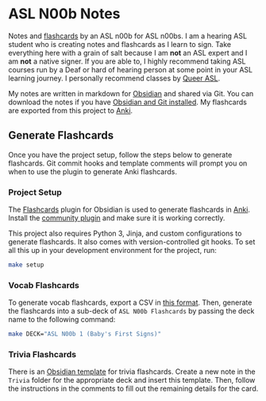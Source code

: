 # ASL N00b Notes
Notes and [flashcards]()<!--TODO: Add link to shared Anki decks--> by an ASL n00b for ASL n00bs. I am a hearing ASL student who is creating notes and flashcards as I learn to sign. Take everything here with a grain of salt because I am **not** an ASL expert and I am **not** a native signer. If you are able to, I highly recommend taking ASL courses run by a Deaf or hard of hearing person at some point in your ASL learning journey. I personally recommend classes by [Queer ASL](https://www.queerasl.com/).

My notes are written in markdown for [Obsidian](https://obsidian.md/) and shared via Git. You can download the notes if you have [Obsidian and Git installed](https://desktopofsamuel.com/how-to-sync-obsidian-vault-for-free-using-git). My flashcards are exported from this project to [Anki](https://apps.ankiweb.net/).

## Generate Flashcards
Once you have the project setup, follow the steps below to generate flashcards. Git commit hooks and template comments will prompt you on when to use the plugin to generate Anki flashcards.

### Project Setup
The [Flashcards](https://github.com/reuseman/flashcards-obsidian) plugin for Obsidian is used to generate flashcards in [Anki](./ANKI.md). Install the [community plugin](https://help.obsidian.md/Advanced+topics/Community+plugins) and make sure it is working correctly.

This project also requires Python 3, Jinja, and custom configurations to generate flashcards. It also comes with version-controlled git hooks. To set all this up in your development environment for the project, run:
```bash
make setup
```

### Vocab Flashcards
To generate vocab flashcards, export a CSV in [this format](https://docs.google.com/spreadsheets/d/1wntkF6W-mNdyTxaEZI-RmvvdGeeDKY8iq9FHbYhtNog/edit?usp=sharing). Then, generate the flashcards into a sub-deck of `ASL N00b Flashcards` by passing the deck name to the following command:
```bash
make DECK="ASL N00b 1 (Baby's First Signs)"
```

### Trivia Flashcards
There is an [Obsidian template](https://help.obsidian.md/Plugins/Templates) for trivia flashcards. Create a new note in the `Trivia` folder for the appropriate deck and insert this template. Then, follow the instructions in the comments to fill out the remaining details for the card.